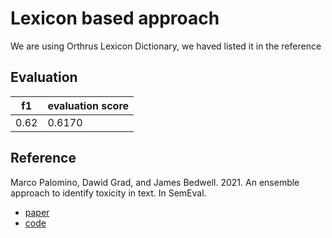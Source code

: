 # Lexicon based approach

We are using Orthrus Lexicon Dictionary, we haved listed it in the reference

## Evaluation
| f1 | evaluation score |
| -- | -- |
| 0.62 | 0.6170 |

## Reference
Marco Palomino, Dawid Grad, and James Bedwell. 2021. An ensemble approach to identify toxicity in text. In SemEval.
* [paper](https://pearl.plymouth.ac.uk/bitstream/handle/10026.1/17375/palomino_semeval.pdf?sequence=1)
* [code](https://github.com/Orthrus-Lexicon/Toxic)
